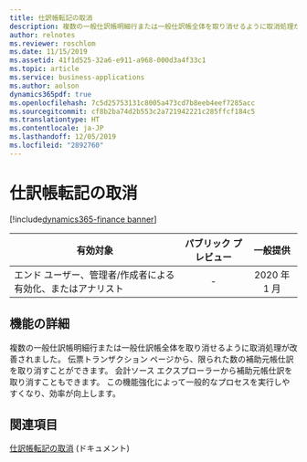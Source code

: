 ```yaml
---
title: 仕訳帳転記の取消
description: 複数の一般仕訳帳明細行または一般仕訳帳全体を取り消せるように取消処理が改善されました。
author: relnotes
ms.reviewer: roschlom
ms.date: 11/15/2019
ms.assetid: 41f1d525-32a6-e911-a968-000d3a4f33c1
ms.topic: article
ms.service: business-applications
ms.author: aolson
dynamics365pdf: true
ms.openlocfilehash: 7c5d25753131c8005a473cd7b8eeb4eef7285acc
ms.sourcegitcommit: cf8b2ba74d2b553c2a721942221c285ffcf184c5
ms.translationtype: HT
ms.contentlocale: ja-JP
ms.lasthandoff: 12/05/2019
ms.locfileid: "2892760"
---
```

# <a name="reverse-journal-posting"></a>仕訳帳転記の取消
[!include[dynamics365-finance banner](../includes/dynamics365-finance.md)]

| 有効対象    |  パブリック プレビュー | 一般提供 | 
| ---------- | :----------: |:----------: |
|エンド ユーザー、管理者/作成者による有効化、またはアナリスト|-| 2020 年 1 月|






## <a name="feature-details"></a>機能の詳細
<!--feature detail start -->
複数の一般仕訳帳明細行または一般仕訳帳全体を取り消せるように取消処理が改善されました。 伝票トランザクション ページから、限られた数の補助元帳仕訳を取り消すことができます。 会計ソース エクスプローラーから補助元帳仕訳を取り消すこともできます。 この機能強化によって一般的なプロセスを実行しやすくなり、効率が向上します。
<!--feature detail end -->










## <a name="see-also"></a>関連項目

[仕訳帳転記の取消](https://docs.microsoft.com/dynamics365/finance/general-ledger/reverse-journal-posting) (ドキュメント)

